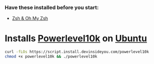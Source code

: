 ### Have these installed before you start:
* [Zsh & Oh My Zsh](https://github.com/DevInsideYou/install-zsh)

# Installs [Powerlevel10k](https://github.com/romkatv/powerlevel10k) on [Ubuntu](https://www.ubuntu.com/)

```bash
curl -fLOs https://script.install.devinsideyou.com/powerlevel10k
chmod +x powerlevel10k && ./powerlevel10k
```
